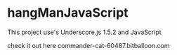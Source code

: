 # hangManJavaScript 
This project use's Underscore.js 1.5.2 and JavaScript 

check it out here  commander-cat-60487.bitballoon.com

